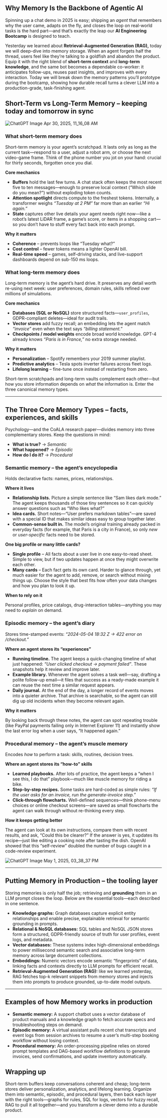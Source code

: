 ## **Why Memory Is the Backbone of Agentic AI**

Spinning up a chat demo in 2025 is easy; shipping an *agent* that remembers why the user came, adapts on the fly, and closes the loop on real-world tasks is the hard part—and that’s exactly the leap our **AI Engineering Bootcamp** is designed to teach.

Yesterday we learned about **Retrieval-Augmented Generation (RAG),** today we will deep-dive into memory storage. When an agent forgets half the thread, users feel like they’re talking to a goldfish and abandon the product. Equip it with the right blend of **short-term context** and **long-term knowledge**, and the same bot becomes a dependable co-worker: it anticipates follow-ups, reuses past insights, and improves with every interaction. Today we will break down the memory patterns you’ll prototype during the bootcamp, showing how durable recall turns a clever LLM into a production-grade, task-finishing agent.

## Short-Term vs Long-Term Memory – keeping today and tomorrow in sync

![ChatGPT Image Apr 30, 2025, 11_16_08 AM](https://github.com/user-attachments/assets/dccd4ceb-ba61-417a-821e-d1988d2c61fe)


### What short-term memory does

Short-term memory is your agent’s scratchpad. It lasts only as long as the current task—respond to a user, adjust a robot arm, or choose the next video-game frame. Think of the phone number you jot on your hand: crucial for thirty seconds, forgotten once you dial.

**Core mechanics**

- **Buffers** hold the last few turns. A chat stack often keeps the most recent five to ten messages—enough to preserve local context (“Which slide do you mean?”) without exploding token counts.
- **Attention spotlight** directs compute to the freshest tokens. Internally, a transformer weighs *“Tuesday at 2 PM”* far more than an earlier *“Hi again.”*
- **State** captures other live details your agent needs right now—like a robot’s latest LiDAR frame, a game’s score, or items in a shopping cart—so you don’t have to stuff every fact back into each prompt.

**Why it matters**

- **Coherence** – prevents loops like “Tuesday what?”
- **Cost control** – fewer tokens means a lighter OpenAI bill.
- **Real-time speed** – games, self-driving stacks, and live-support dashboards depend on sub-150 ms loops.

### What long-term memory does

Long-term memory is the agent’s hard drive. It preserves any detail worth re-using next week: user preferences, domain rules, skills refined over millions of simulations.

**Core mechanics**

- **Databases (SQL or NoSQL)** store structured facts—`user_profiles`, GDPR-compliant deletes—ideal for audit trails.
- **Vector stores** add fuzzy recall; an embedding lets the agent match *“invoice”* even when the text says *“billing statement.”*
- **Checkpoints / model weights** encode broad world knowledge. GPT-4 already knows *“Paris is in France,”* no extra storage needed.

**Why it matters**

- **Personalization** – Spotify remembers your 2019 summer playlist.
- **Predictive analytics** – Tesla spots inverter failures across fleet logs.
- **Lifelong learning** – fine-tune once instead of restarting from zero.

Short-term scratchpads and long-term vaults complement each other—but how you store information depends on *what* the information is. Enter the three canonical memory types.

---

## The Three Core Memory Types – facts, experiences, and skills

Psychology—and the CoALA research paper—divides memory into three complementary stores. Keep the questions in mind:

- **What is true?** → *Semantic*
- **What happened?** → *Episodic*
- **How do I do it?** → *Procedural*

### Semantic memory – the agent’s encyclopedia

Holds declarative facts: names, prices, relationships.

**Where it lives**

- **Relationship lists.** Picture a simple sentence like “Sam likes dark mode.” The agent keeps thousands of those tiny sentences so it can quickly answer questions such as “Who likes what?”
- **Idea cards.** Short notes—“User prefers markdown tables”—are saved with a special ID that makes similar ideas easy to group together later.
- **Common-sense built in.** The model’s original training already packed in everyday facts (for example, that Paris is a city in France), so only *new* or *user-specific* facts need to be stored.

**One big profile or many little cards?**

- **Single profile** – All facts about a user live in one easy-to-read sheet. Simple to view, but if two updates happen at once they might overwrite each other.
- **Many cards** – Each fact gets its own card. Harder to glance through, yet much easier for the agent to add, remove, or search without mixing things up. Choose the style that best fits how often your data changes and how you plan to look it up.

**When to rely on it**

Personal profiles, price catalogs, drug-interaction tables—anything you may need to *explain* on demand.

### Episodic memory – the agent’s diary

Stores time-stamped events: *“2024-05-04 18:32 Z → 422 error on /checkout.”*

**Where an agent stores its “experiences”**

- **Running timeline.** The agent keeps a quick-changing timeline of what just happened: *“User clicked checkout → payment failed”*. These snapshots help it review and improve later.
- **Example library.** Whenever the agent solves a task well—say, drafting a polite follow-up email—it files that success as a ready-made example it can reuse the next time a similar request appears.
- **Daily journal.** At the end of the day, a longer record of events moves into a quieter archive. That archive is searchable, so the agent can still dig up old incidents when they become relevant again.

**Why it matters**

By looking back through these notes, the agent can spot repeating trouble (like PayPal payments failing only in Internet Explorer 11) and instantly show the last error log when a user says, “It happened again.”

### Procedural memory – the agent’s muscle memory

Encodes *how* to perform a task: skills, routines, decision trees.

**Where an agent stores its “how-to” skills**

- **Learned playbooks.** After lots of practice, the agent keeps a “when I see this, I do that” playbook—much like muscle memory for riding a bike.
- **Step-by-step recipes.** Some tasks are hard-coded as simple rules: *“If the user asks for an invoice, run the generate-invoice step.”*
- **Click-through flowcharts.** Well-defined sequences—think phone-menu choices or online checkout screens—are saved as small flowcharts the agent can walk through without re-thinking every step.

**How it keeps getting better**

The agent can look at its own instructions, compare them with recent results, and ask, “Could this be clearer?” If the answer is yes, it updates its recipe—just like editing a cooking note after tasting the dish. OpenAI showed that this “self-review” doubled the number of bugs caught in a code-review experiment.

![ChatGPT Image May 1, 2025, 03_38_37 PM](https://github.com/user-attachments/assets/c9b19142-26ce-47ec-b67e-915dbd8dfc6f)

---

## Putting Memory in Production – the tooling layer

Storing memories is only half the job; retrieving and **grounding** them in an LLM prompt closes the loop. Below are the essential tools—each described in one sentence.

- **Knowledge graphs:** Graph databases capture explicit entity relationships and enable precise, explainable retrieval for semantic grounding in prompts.
- **Relational & NoSQL databases:** SQL tables and NoSQL JSON stores form a structured, GDPR-friendly source of truth for user profiles, event logs, and metadata.
- **Vector databases:** These systems index high-dimensional embeddings to power millisecond semantic search and associative long-term memory across large document collections.
- **Embeddings:** Numeric vectors encode semantic “fingerprints” of data, linking facts and contexts directly to LLM prompts for efficient recall.
- **Retrieval-Augmented Generation (RAG):** like we learned yesterday, RAG fetches top-k relevant snippets from memory stores and injects them into prompts to produce grounded, up-to-date model outputs.

---

## Examples of how Memory works in production

- **Semantic memory:** A support chatbot uses a vector database of product manuals and a knowledge graph to fetch accurate specs and troubleshooting steps on demand.
- **Episodic memory:** A virtual assistant pulls recent chat transcripts and event logs from session archives to resume a user’s multi-step booking workflow without losing context.
- **Procedural memory:** An order-processing pipeline relies on stored prompt templates and DAG-based workflow definitions to generate invoices, send confirmations, and update inventory automatically.

## Wrapping up

Short-term buffers keep conversations coherent and cheap; long-term stores deliver personalization, analytics, and lifelong learning. Organize them into semantic, episodic, and procedural layers, then back each layer with the right tools—graphs for rules, SQL for logs, vectors for fuzzy recall, RAG to pull it all together—and you transform a clever demo into a durable product.

